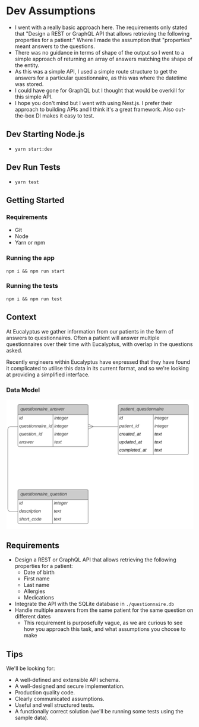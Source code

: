 # Dev Assumptions

- I went with a really basic approach here. The requirements only stated that
  "Design a REST or GraphQL API that allows retrieving the following properties for a patient:"
  Where I made the assumption that "properties" meant answers to the questions.
- There was no guidance in terms of shape of the output so I went to a simple
  approach of returning an array of answers matching the shape of the entity.
- As this was a simple API, I used a simple route structure to get the answers 
  for a particular questionnaire, as this was where the datetime was stored.
- I could have gone for GraphQL but I thought that would be overkill for this
  simple API.
- I hope you don't mind but I went with using Nest.js. I prefer their approach
  to building APIs and I think it's a great framework. Also out-the-box DI makes it 
  easy to test.

## Dev Starting Node.js

- `yarn start:dev`

## Dev Run Tests

- `yarn test`

## Getting Started

### Requirements

- Git
- Node
- Yarn or npm

### Running the app

```
npm i && npm run start
```

### Running the tests

```
npm i && npm run test
```

## Context

At Eucalyptus we gather information from our patients in the form of answers to questionnaires. Often a patient will answer multiple questionnaires over their time with Eucalyptus, with overlap in the questions asked.

Recently engineers within Eucalyptus have expressed that they have found it complicated to utilise this data in its current format, and so we're looking at providing a simplified interface.

### Data Model

![](./db_schema.svg)

## Requirements

- Design a REST or GraphQL API that allows retrieving the following properties for a patient:
  - Date of birth
  - First name
  - Last name
  - Allergies
  - Medications
- Integrate the API with the SQLite database in `./questionnaire.db`
- Handle multiple answers from the same patient for the same question on different dates
  - This requirement is purposefully vague, as we are curious to see how you approach this task, and what assumptions you choose to make

## Tips

We'll be looking for:

- A well-defined and extensible API schema.
- A well-designed and secure implementation.
- Production quality code.
- Clearly communicated assumptions.
- Useful and well structured tests.
- A functionally correct solution (we'll be running some tests using the sample data).
